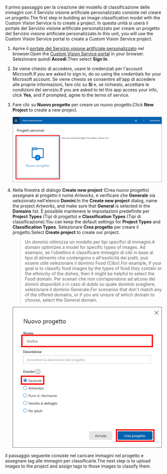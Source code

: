 <span data-ttu-id="207f2-101">Il primo passaggio per la creazione del modello di classificazione delle immagini con il Servizio visione artificiale personalizzato consiste nel creare un progetto.</span><span class="sxs-lookup"><span data-stu-id="207f2-101">The first step in building an image-classification model with the Custom Vision Service is to create a project.</span></span> <span data-ttu-id="207f2-102">In questa unità si userà il portale del Servizio visione artificiale personalizzato per creare un progetto del Servizio visione artificiale personalizzato.</span><span class="sxs-lookup"><span data-stu-id="207f2-102">In this unit, you will use the Custom Vision Service portal to create a Custom Vision Service project.</span></span>

1. <span data-ttu-id="207f2-103">Aprire il [portale del Servizio visione artificiale personalizzato](https://www.customvision.ai/?azure-portal=true) nel browser.</span><span class="sxs-lookup"><span data-stu-id="207f2-103">Open the [Custom Vision Service portal](https://www.customvision.ai/?azure-portal=true) in your browser.</span></span> <span data-ttu-id="207f2-104">Selezionare quindi **Accedi**.</span><span class="sxs-lookup"><span data-stu-id="207f2-104">Then select **Sign In**.</span></span>

1. <span data-ttu-id="207f2-105">Se viene chiesto di accedere, usare le credenziali per l'account Microsoft.</span><span class="sxs-lookup"><span data-stu-id="207f2-105">If you are asked to sign in, do so using the credentials for your Microsoft account.</span></span> <span data-ttu-id="207f2-106">Se viene chiesto se consentire all'app di accedere alle proprie informazioni, fare clic su **Sì** e, se richiesto, accettare le condizioni del servizio.</span><span class="sxs-lookup"><span data-stu-id="207f2-106">If you are asked to let this app access your info, click **Yes**, and if prompted, agree to the terms of service.</span></span>

1. <span data-ttu-id="207f2-107">Fare clic su **Nuovo progetto** per creare un nuovo progetto.</span><span class="sxs-lookup"><span data-stu-id="207f2-107">Click **New Project** to create a new project.</span></span>

    ![Creazione di un progetto del Servizio visione artificiale personalizzato](../media/1-portal-click-new-project.png)

1. <span data-ttu-id="207f2-109">Nella finestra di dialogo **Create new project** (Crea nuovo progetto) assegnare al progetto il nome *Artworks*, e verificare che **Generale** sia selezionato nell'elenco **Domini**.</span><span class="sxs-lookup"><span data-stu-id="207f2-109">In the **Create new project** dialog, name the project *Artworks*, and make sure that **General** is selected in the **Domains** list.</span></span> <span data-ttu-id="207f2-110">È possibile mantenere le impostazioni predefinite per **Project Types** (Tipi di progetto) e **Classification Types** (Tipi di classificazione).</span><span class="sxs-lookup"><span data-stu-id="207f2-110">You can keep the default settings for **Project Types** and **Classification Types**.</span></span> <span data-ttu-id="207f2-111">Selezionare **Crea progetto** per creare il progetto.</span><span class="sxs-lookup"><span data-stu-id="207f2-111">Select **Create project** to create our project.</span></span>

    > <span data-ttu-id="207f2-112">Un dominio ottimizza un modello per tipi specifici di immagini.</span><span class="sxs-lookup"><span data-stu-id="207f2-112">A domain optimizes a model for specific types of images.</span></span> <span data-ttu-id="207f2-113">Ad esempio, se l'obiettivo è classificare immagini di cibi in base al tipo di alimento che contengono o all'esoticità dei piatti, può essere utile selezionare il dominio Food (Cibo).</span><span class="sxs-lookup"><span data-stu-id="207f2-113">For example, if your goal is to classify food images by the types of food they contain or the ethnicity of the dishes, then it might be helpful to select the Food domain.</span></span> <span data-ttu-id="207f2-114">Per scenari che non corrispondono ad alcuno dei domini disponibili o in caso di dubbi su quale dominio scegliere, selezionare il dominio Generale.</span><span class="sxs-lookup"><span data-stu-id="207f2-114">For scenarios that don't match any of the offered domains, or if you are unsure of which domain to choose, select the General domain.</span></span>

   ![Creazione di un progetto del Servizio visione artificiale personalizzato](../media/1-portal-create-project.png)

<span data-ttu-id="207f2-116">Il passaggio seguente consiste nel caricare immagini nel progetto e assegnare tag alle immagini per classificarle.</span><span class="sxs-lookup"><span data-stu-id="207f2-116">The next step is to upload images to the project and assign tags to those images to classify them.</span></span>